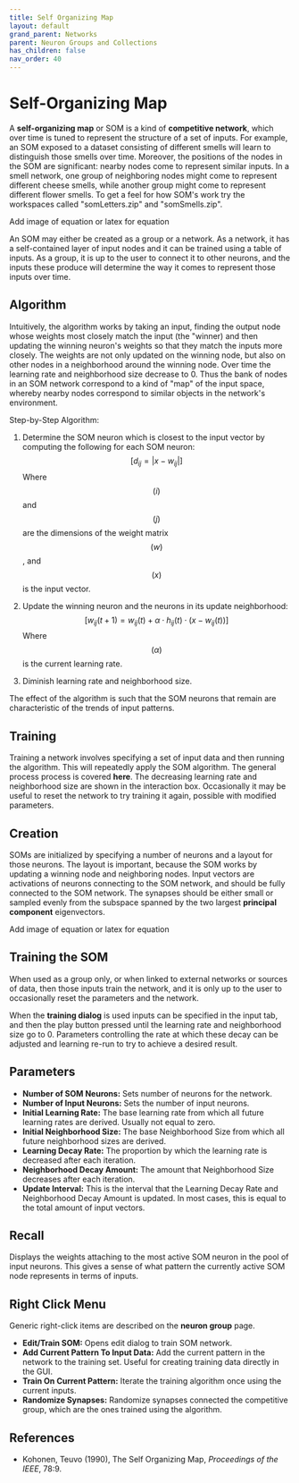 ```yaml
---
title: Self Organizing Map
layout: default
grand_parent: Networks
parent: Neuron Groups and Collections
has_children: false
nav_order: 40
---
```


# Self-Organizing Map

A **self-organizing map** or SOM is a kind of **competitive network**, which over time is tuned to represent the structure of a set of inputs. For example, an SOM exposed to a dataset consisting of different smells will learn to distinguish those smells over time. Moreover, the positions of the nodes in the SOM are significant: nearby nodes come to represent similar inputs. In a smell network, one group of neighboring nodes might come to represent different cheese smells, while another group might come to represent different flower smells. To get a feel for how SOM's work try the workspaces called "somLetters.zip" and "somSmells.zip".

<!-- TODO --> Add image of equation or latex for equation  

An SOM may either be created as a group or a network. As a network, it has a self-contained layer of input nodes and it can be trained using a table of inputs. As a group, it is up to the user to connect it to other neurons, and the inputs these produce will determine the way it comes to represent those inputs over time.

## Algorithm

Intuitively, the algorithm works by taking an input, finding the output node whose weights most closely match the input (the "winner) and then updating the winning neuron's weights so that they match the inputs more closely. The weights are not only updated on the winning node, but also on other nodes in a neighborhood around the winning node. Over time the learning rate and neighborhood size decrease to 0. Thus the bank of nodes in an SOM network correspond to a kind of "map" of the input space, whereby nearby nodes correspond to similar objects in the network's environment.

Step-by-Step Algorithm:

1. Determine the SOM neuron which is closest to the input vector by computing the following for each SOM neuron:
$$[ d_{ij} = | x - w_{ij} | ]$$
Where $$( i )$$ and $$( j )$$ are the dimensions of the weight matrix $$( w )$$, and $$( x )$$ is the input vector.

2. Update the winning neuron and the neurons in its update neighborhood:
$$[ w_{ij}(t+1) = w_{ij}(t) + \alpha \cdot h_{ij}(t) \cdot (x - w_{ij}(t)) ]$$
Where $$(\alpha)$$ is the current learning rate.

3. Diminish learning rate and neighborhood size.

The effect of the algorithm is such that the SOM neurons that remain are characteristic of the trends of input patterns.

## Training

Training a network involves specifying a set of input data and then running the algorithm. This will repeatedly apply the SOM algorithm. The general process process is covered **here**. The decreasing learning rate and neighborhood size are shown in the interaction box. Occasionally it may be useful to reset the network to try training it again, possible with modified parameters.

## Creation

SOMs are initialized by specifying a number of neurons and a layout for those neurons. The layout is important, because the SOM works by updating a winning node and neighboring nodes. Input vectors are activations of neurons connecting to the SOM network, and should be fully connected to the SOM network. The synapses should be either small or sampled evenly from the subspace spanned by the two largest **principal component** eigenvectors.

<!-- TODO --> Add image of equation or latex for equation  

## Training the SOM

When used as a group only, or when linked to external networks or sources of data, then those inputs train the network, and it is only up to the user to occasionally reset the parameters and the network.

When the **training dialog** is used inputs can be specified in the input tab, and then the play button pressed until the learning rate and neighborhood size go to 0. Parameters controlling the rate at which these decay can be adjusted and learning re-run to try to achieve a desired result.

## Parameters

- **Number of SOM Neurons:** Sets number of neurons for the network.
- **Number of Input Neurons:** Sets the number of input neurons.
- **Initial Learning Rate:** The base learning rate from which all future learning rates are derived. Usually not equal to zero.
- **Initial Neighborhood Size:** The base Neighborhood Size from which all future neighborhood sizes are derived.
- **Learning Decay Rate:** The proportion by which the learning rate is decreased after each iteration.
- **Neighborhood Decay Amount:** The amount that Neighborhood Size decreases after each iteration.
- **Update Interval:** This is the interval that the Learning Decay Rate and Neighborhood Decay Amount is updated. In most cases, this is equal to the total amount of input vectors.

## Recall

Displays the weights attaching to the most active SOM neuron in the pool of input neurons. This gives a sense of what pattern the currently active SOM node represents in terms of inputs.

## Right Click Menu

Generic right-click items are described on the **neuron group** page.

- **Edit/Train SOM:** Opens edit dialog to train SOM network.
- **Add Current Pattern To Input Data:** Add the current pattern in the network to the training set. Useful for creating training data directly in the GUI.
- **Train On Current Pattern:** Iterate the training algorithm once using the current inputs.
- **Randomize Synapses:** Randomize synapses connected the competitive group, which are the ones trained using the algorithm.

## References

- Kohonen, Teuvo (1990), The Self Organizing Map, *Proceedings of the IEEE*, 78:9.



